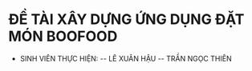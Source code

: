# ĐỀ TÀI XÂY DỰNG ỨNG DỤNG ĐẶT MÓN BOOFOOD
- SINH VIÊN THỰC HIỆN: 
-- LÊ XUÂN HẬU
-- TRẦN NGỌC THIÊN
